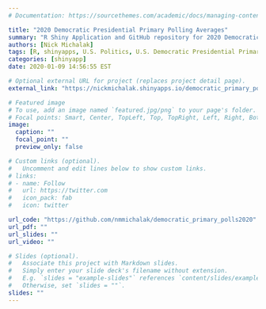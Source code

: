 ```yaml
---
# Documentation: https://sourcethemes.com/academic/docs/managing-content/

title: "2020 Democratic Presidential Primary Polling Averages"
summary: "R Shiny Application and GitHub repository for 2020 Democratic Presidential Primary Polling Averages"
authors: [Nick Michalak]
tags: [R, shinyapps, U.S. Politics, U.S. Democratic Presidential Primary, public opinion, GAM, logistic regression]
categories: [shinyapp]
date: 2020-01-09 14:56:55 EST

# Optional external URL for project (replaces project detail page).
external_link: "https://nickmichalak.shinyapps.io/democratic_primary_polls2020/"

# Featured image
# To use, add an image named `featured.jpg/png` to your page's folder.
# Focal points: Smart, Center, TopLeft, Top, TopRight, Left, Right, BottomLeft, Bottom, BottomRight.
image:
  caption: ""
  focal_point: ""
  preview_only: false

# Custom links (optional).
#   Uncomment and edit lines below to show custom links.
# links:
# - name: Follow
#   url: https://twitter.com
#   icon_pack: fab
#   icon: twitter

url_code: "https://github.com/nmmichalak/democratic_primary_polls2020"
url_pdf: ""
url_slides: ""
url_video: ""

# Slides (optional).
#   Associate this project with Markdown slides.
#   Simply enter your slide deck's filename without extension.
#   E.g. `slides = "example-slides"` references `content/slides/example-slides.md`.
#   Otherwise, set `slides = ""`.
slides: ""
---
```

